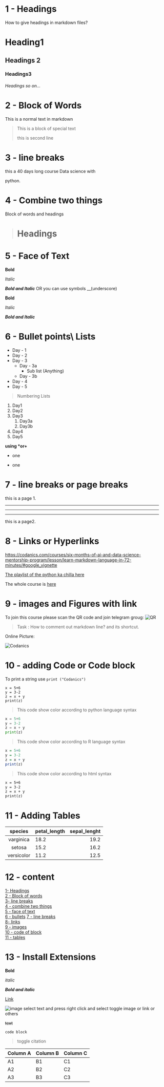 # 1 - Headings
How to give headings in markdown files?
# Heading1
## Headings 2
### Headings3
###### Headings so on...

# 2 - Block of Words

This is a normal text in markdown

> This is a block of special text
>
>this is second line 


# 3 - line breaks
this a 40 days long course Data science with

python.

# 4 - Combine two things

Block of words and headings
># Headings

# 5 - Face of Text

**Bold**

*Italic*

***Bold and Italic***
OR
you can use symbols 
__(underscore)

__Bold__

_Italic_

___Bold and Italic___

# 6 - Bullet points\ Lists

- Day - 1
- Day - 2
- Day - 3
    - Day - 3a
        - Sub list (Anything)
    - Day - 3b
- Day - 4
- Day - 5

> Numbering Lists

1. Day1
2. Day2
3. Day3 
   1. Day3a
   2. Day3b
4. Day4
5. Day5

__using *or+__

* one
+ one 

# 7 - line breaks or page breaks


this is a page 1.

---
***
___

this is a page2.

# 8 - Links or Hyperlinks

<https://codanics.com/courses/six-months-of-ai-and-data-science-mentorship-program/lesson/learn-markdown-language-in-72-minutes/#google_vignette>


[The playlist of the python ka chilla here](https://codanics.com/courses/six-months-of-ai-and-data-science-mentorship-program/lesson/learn-markdown-language-in-72-minutes/#google_vignette)



[Codanics]:https://www.youtube.com/watch?v=Ux9ttEM2smk&list=PL9XvIvvVL50Fba7psesg6ynQXdipw-yoN


The whole course is [here][Codanics]

# 9 - images and Figures with link

To join this course please scan the QR code and join telegram groug:
![QR](qr.png)


>Task : How to comment out markdown line? and its shortcut.


Online Picture:

![Codanics](https://www.bing.com/images/search?view=detailV2&ccid=p4BWDswT&id=5182E706072769AD87640281B950187CBC812E8A&thid=OIP.p4BWDswTzL1Gp_2dhdEvFAHaHa&mediaurl=https%3A%2F%2Fyt3.ggpht.com%2Fytc%2FAMLnZu8Dp2IITZd_ippIravvZS6oEOTxreS4kJWwUjXL%3Ds900-c-k-c0x00ffffff-no-rj&cdnurl=https%3A%2F%2Fth.bing.com%2Fth%2Fid%2FR.a780560ecc13ccbd46a7fd9d85d12f14%3Frik%3Dii6BvHwYULmBAg%26pid%3DImgRaw%26r%3D0&exph=900&expw=900&q=codanics+pic&simid=607986710496292839&form=IRPRST&ck=130BCC94C3F640DD84320A35C3B95BB5&selectedindex=2&ajaxhist=0&ajaxserp=0&vt=0&sim=11)


# 10 - adding Code or Code block

To print a string  use `print ("Codanics")`

``` 
x = 5+6
y = 3-2
z = x + y
print(z)
```

> This code show color according to python language syntax

``` python
x = 5+6
y = 3-2
z = x + y
print(z)
```
> This code show color according to R language syntax

``` R
x = 5+6
y = 3-2
z = x + y
print(z)
```

> This code show color according to html syntax
``` html
x = 5+6
y = 3-2
z = x + y
print(z)
```

# 11 - Adding Tables

| species | petal_length | sepal_lenght|
|:--------: |:--------------|-------------:|
|varginica|18.2|19.2|
|setosa|15.2|16.2|
|versicolor|11.2|12.5|

# 12 - content

[1- Headings](#1---headings)\
[2 - Block of words](#2---block-of-words)\
[3- line breaks](#3---line-breaks)\
[4 - combine two things](#4---combine-two-things)\
[5 - face of text](#5---face-of-text)\
[6 - bullets](#6---bullet-points-lists)
[7 - line breaks](#7---line-breaks-or-page-breaks)\
[8- links](#8---links-or-hyperlinks)\
[9 - images](#9---images-and-figures-with-link)\
[10 - code of block](#10---adding-code-or-code-block)\
[11 - tables](#11---adding-tables)

# 13 - Install Extensions

**Bold**  

_italic_

**_Bold and italic_**

[Link](https://www.youtube.com/)

![image](qr.png) select text and press right click and select toggle image or link or others

~~text~~

```
code block
```

> toggle citation 

Column A | Column B | Column C
---------|----------|---------
 A1 | B1 | C1
 A2 | B2 | C2
 A3 | B3 | C3

 
